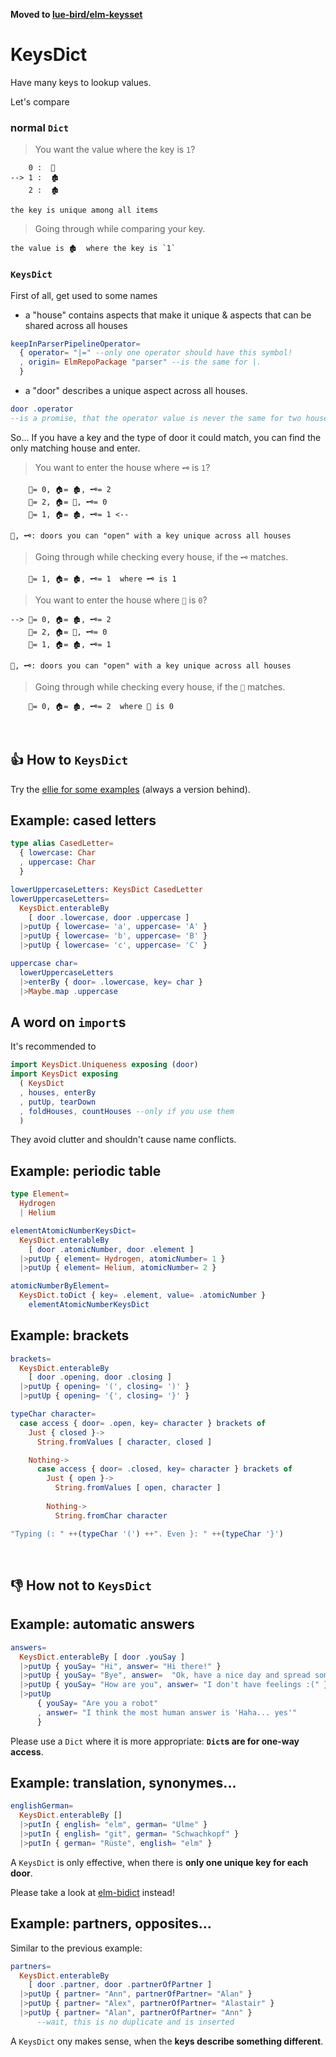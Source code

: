 **Moved to [lue-bird/elm-keysset](https://package.elm-lang.org/packages/lue-bird/elm-keysset/latest/)**

# KeysDict
Have many keys to lookup values.

Let's compare


### normal `Dict`

> You want the value where the key is `1`?

        0 :  🏡
    --> 1 :  🏚
        2 :  🏚

    the key is unique among all items

> Going through while comparing your key.

    the value is 🏚  where the key is `1`

### `KeysDict`

First of all, get used to some names

- a "house" contains aspects that make it unique & aspects that can be shared across all houses
```elm
keepInParserPipelineOperator=
  { operator= "|=" --only one operator should have this symbol!
  , origin= ElmRepoPackage "parser" --is the same for |.
  }
```
- a "door" describes a unique aspect across all houses.
```elm
door .operator
--is a promise, that the operator value is never the same for two houses.
```
So... If you have a key and the type of door it could match, you can find the only matching house and enter.

> You want to enter the house where `🗝️` is `1`?

        🔑= 0, 🏠= 🏚, 🗝️= 2
        🔑= 2, 🏠= 🏡, 🗝️= 0
        🔑= 1, 🏠= 🏚, 🗝️= 1 <--

    🔑, 🗝️: doors you can "open" with a key unique across all houses

> Going through while checking every house, if the `🗝️` matches.

        🔑= 1, 🏠= 🏚, 🗝️= 1  where 🗝️ is 1   
        
> You want to enter the house where `🔑` is `0`?

    --> 🔑= 0, 🏠= 🏚, 🗝️= 2
        🔑= 2, 🏠= 🏡, 🗝️= 0
        🔑= 1, 🏠= 🏚, 🗝️= 1

    🔑, 🗝️: doors you can "open" with a key unique across all houses

> Going through while checking every house, if the `🔑` matches.

        🔑= 0, 🏠= 🏚, 🗝️= 2  where 🔑 is 0

&nbsp;


## 👍 How to `KeysDict`

Try the [ellie for some examples](https://ellie-app.com/cHj9Fy9bpXMa1) (always a version behind).

## Example: cased letters
```elm
type alias CasedLetter=
  { lowercase: Char
  , uppercase: Char
  }

lowerUppercaseLetters: KeysDict CasedLetter
lowerUppercaseLetters=
  KeysDict.enterableBy
    [ door .lowercase, door .uppercase ]
  |>putUp { lowercase= 'a', uppercase= 'A' }
  |>putUp { lowercase= 'b', uppercase= 'B' }
  |>putUp { lowercase= 'c', uppercase= 'C' }

uppercase char=
  lowerUppercaseLetters
  |>enterBy { door= .lowercase, key= char }
  |>Maybe.map .uppercase
```

## A word on `import`s

It's recommended to
```elm
import KeysDict.Uniqueness exposing (door)
import KeysDict exposing
  ( KeysDict
  , houses, enterBy
  , putUp, tearDown
  , foldHouses, countHouses --only if you use them
  )
```
They avoid clutter and shouldn't cause name conflicts.

## Example: periodic table

```elm
type Element=
  Hydrogen
  | Helium

elementAtomicNumberKeysDict=
  KeysDict.enterableBy
    [ door .atomicNumber, door .element ]
  |>putUp { element= Hydrogen, atomicNumber= 1 }
  |>putUp { element= Helium, atomicNumber= 2 }

atomicNumberByElement=
  KeysDict.toDict { key= .element, value= .atomicNumber }
    elementAtomicNumberKeysDict
```

## Example: brackets

```elm
brackets=
  KeysDict.enterableBy
    [ door .opening, door .closing ]
  |>putUp { opening= '(', closing= ')' }
  |>putUp { opening= '{', closing= '}' }

typeChar character=
  case access { door= .open, key= character } brackets of
    Just { closed }->
      String.fromValues [ character, closed ]

    Nothing->
      case access { door= .closed, key= character } brackets of
        Just { open }->
          String.fromValues [ open, character ]
          
        Nothing->
          String.fromChar character

"Typing (: " ++(typeChar '(') ++". Even }: " ++(typeChar '}')
```
&nbsp;


## 👎 How not to `KeysDict`

## Example: automatic answers
```elm
answers=
  KeysDict.enterableBy [ door .youSay ]
  |>putUp { youSay= "Hi", answer= "Hi there!" }
  |>putUp { youSay= "Bye", answer=  "Ok, have a nice day and spread some love." }
  |>putUp { youSay= "How are you", answer= "I don't have feelings :(" }
  |>putUp
      { youSay= "Are you a robot"
      , answer= "I think the most human answer is 'Haha... yes'"
      }
```
Please use a `Dict` where it is more appropriate: **`Dict`s are for one-way access**.

## Example: translation, synonymes...
```elm
englishGerman=
  KeysDict.enterableBy []
  |>putIn { english= "elm", german= "Ulme" }
  |>putIn { english= "git", german= "Schwachkopf" }
  |>putIn { german= "Rüste", english= "elm" }
```
A `KeysDict` is only effective, when there is **only one unique key for each door**.

Please take a look at [elm-bidict](https://github.com/Janiczek/elm-bidict) instead!

## Example: partners, opposites...

Similar to the previous example:
```elm
partners=
  KeysDict.enterableBy
    [ door .partner, door .partnerOfPartner ]
  |>putUp { partner= "Ann", partnerOfPartner= "Alan" }
  |>putUp { partner= "Alex", partnerOfPartner= "Alastair" }
  |>putUp { partner= "Alan", partnerOfPartner= "Ann" }
      --wait, this is no duplicate and is inserted
```
A `KeysDict` ony makes sense, when the **keys describe something different**.
